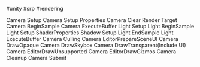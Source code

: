 #unity #srp #rendering 

Camera Setup
	Camera Setup Properties
	Camera Clear Render Target
	Camera BeginSample
	Camera ExecuteBuffer
	Light Setup
		Light BeginSample
		Light Setup ShaderProperties
		Shadow Setup
		Light EndSample
		Light ExecuteBuffer
	Camera Culling
	Camera EditorPrepareSceneUI
	Camera DrawOpaque
	Camera DrawSkybox
	Camera DrawTransparent(Include UI)
	Camera EditorDrawUnsupported
	Camera EditorDrawGizmos
	Camera Cleanup
	Camera Submit